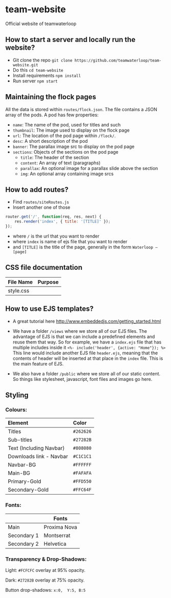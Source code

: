 # team-website
Official website of teamwaterloop

## How to start a server and locally run the website?
* Git clone the repo `git clone https://github.com/teamwaterloop/team-website.git`
* Do this `cd team-website`
* Install requirements `npm install`
* Run server `npm start`

## Maintaining the flock pages

All the data is stored within `routes/flock.json`. The file contains a JSON array of the pods. A pod has few properties:

* `name`: The name of the pod, used for titles and such
* `thumbnail`: The image used to display on the flock page
* `url`: The location of the pod page within `/flock/`.
* `desc`: A short description of the pod
* `banner`: The parallax image src to display on the pod page
* `sections`: Objects of the sections on the pod page
  * `title`: The header of the section
  * `content`: An array of text (paragraphs)
  * `parallax`: An optional image for a parallax slide above the section
  * `img`: An optional array containing image srcs

## How to add routes?
* Find `routes/siteRoutes.js`
* Insert another one of those
```javascript 1.8
router.get('/', function(req, res, next) {
    res.render('index', { title: '[TITLE]' });
});
```
* where `/` is the url that you want to render
* where `index` is name of ejs file that you want to render
* and `[TITLE]` is the title of the page, generally in the form `Waterloop – [page]`

## CSS file documentation
|File Name|Purpose|
|---|---|
|style.css   |  |

## How to use EJS templates?
* A great tutorial here http://www.embeddedjs.com/getting_started.html

* We have a folder `/views` where we store all of our EJS files. The advantage of EJS is that we can include a predefined elements and reuse them that way. So for example, we have a `index.ejs` file that has multiple includes inside it
`<%- include('header', {active: "Home"}); %>` This line would include another EJS file `header.ejs`, meaning that the contents of header will be inserted at that place in the `index` file. This is the main feature of EJS.
* We also have a folder `/public` where we store all of our static content. So things like stylesheet, javascript, font files and images go here.

## Styling
### Colours:
| Element | Color |
|:--------|:-------|
|Titles | `#262626`|
|Sub-titles | `#27282B`|
|Text (Including Navbar) | `#808080`|
|Downloads link - Navbar | `#C1C1C1`|
|Navbar-BG | `#FFFFFF`|
|Main-BG | `#FAFAFA`|
|Primary-Gold | `#FFD550`|
|Secondary-Gold| `#FFC64F` |

### Fonts:
|| Fonts |
|---| --- |
|Main | Proxima Nova |
|Secondary 1 | Montserrat |
|Secondary 2 | Helvetica |

### Transparency & Drop-Shadows:
Light: `#FCFCFC` overlay at 95% opacity.

Dark: `#27282B` overlay at 75% opacity.

Button drop-shadows: `x:0,  Y:5, B:5`
